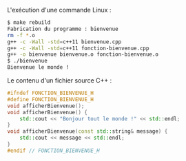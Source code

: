 L'exécution d'une commande Linux :
```sh
$ make rebuild
Fabrication du programme : bienvenue
rm -f *.o
g++ -c -Wall -std=c++11 bienvenue.cpp
g++ -c -Wall -std=c++11 fonction-bienvenue.cpp
g++ -o bienvenue bienvenue.o fonction-bienvenue.o
$ ./bienvenue
Bienvenue le monde !
```

Le contenu d'un fichier source C++ :
```cpp
#ifndef FONCTION_BIENVENUE_H
#define FONCTION_BIENVENUE_H
void afficherBienvenue();
void afficherBienvenue() {
    std::cout << "Bonjour tout le monde !" << std::endl;
}
void afficherBienvenue(const std::string& message) {
    std::cout << message << std::endl;
}
#endif // FONCTION_BIENVENUE_H
```
